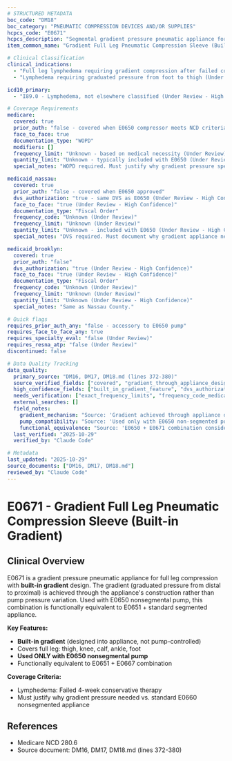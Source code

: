 ```yaml
---
# STRUCTURED METADATA
boc_code: "DM18"
boc_category: "PNEUMATIC COMPRESSION DEVICES AND/OR SUPPLIES"
hcpcs_code: "E0671"
hcpcs_description: "Segmental gradient pressure pneumatic appliance for use with pneumatic compressor, full leg"
item_common_name: "Gradient Full Leg Pneumatic Compression Sleeve (Built-in Gradient)"

# Clinical Classification
clinical_indications:
  - "Full leg lymphedema requiring gradient compression after failed conservative therapy"
  - "Lymphedema requiring graduated pressure from foot to thigh (Under Review - High Confidence)"

icd10_primary:
  - "I89.0 - Lymphedema, not elsewhere classified (Under Review - High Confidence)"

# Coverage Requirements
medicare:
  covered: true
  prior_auth: "false - covered when E0650 compressor meets NCD criteria"
  face_to_face: true
  documentation_type: "WOPD"
  modifiers: []
  frequency_limit: "Unknown - based on medical necessity (Under Review)"
  quantity_limit: "Unknown - typically included with E0650 (Under Review - High Confidence)"
  special_notes: "WOPD required. Must justify why gradient pressure specifically needed vs. standard compression; conservative therapy failure documentation; measurements establishing severity/extent of lymphedema. Used only with E0650 non-segmented pump. E0650 + E0671 combination considered functionally equivalent to E0651 + standard segmented appliance."

medicaid_nassau:
  covered: true
  prior_auth: "false - covered when E0650 approved"
  dvs_authorization: "true - same DVS as E0650 (Under Review - High Confidence)"
  face_to_face: "true (Under Review - High Confidence)"
  documentation_type: "Fiscal Order"
  frequency_code: "Unknown (Under Review)"
  frequency_limit: "Unknown (Under Review)"
  quantity_limit: "Unknown - included with E0650 (Under Review - High Confidence)"
  special_notes: "DVS required. Must document why gradient appliance needed vs. standard E0660 full leg appliance. Full leg measurements, conservative therapy documentation. Used with E0650 pump only."

medicaid_brooklyn:
  covered: true
  prior_auth: "false"
  dvs_authorization: "true (Under Review - High Confidence)"
  face_to_face: "true (Under Review - High Confidence)"
  documentation_type: "Fiscal Order"
  frequency_code: "Unknown (Under Review)"
  frequency_limit: "Unknown (Under Review)"
  quantity_limit: "Unknown (Under Review - High Confidence)"
  special_notes: "Same as Nassau County."

# Quick flags
requires_prior_auth_any: "false - accessory to E0650 pump"
requires_face_to_face_any: true
requires_specialty_eval: "false (Under Review)"
requires_resna_atp: "false (Under Review)"
discontinued: false

# Data Quality Tracking
data_quality:
  primary_source: "DM16, DM17, DM18.md (lines 372-380)"
  source_verified_fields: ["covered", "gradient_through_appliance_design", "used_with_e0650_only", "wopd_required", "must_justify_gradient_vs_standard", "functionally_equivalent_to_e0651_plus_e0667"]
  high_confidence_fields: ["built_in_gradient_feature", "dvs_authorization_medicaid", "quantity_included_with_pump"]
  needs_verification: ["exact_frequency_limits", "frequency_code_medicaid"]
  external_searches: []
  field_notes:
    gradient_mechanism: "Source: 'Gradient achieved through appliance design (built-in gradient) rather than pump pressure variation.' Key distinction from segmented pumps."
    pump_compatibility: "Source: 'Used only with E0650 non-segmented pump.' Strict pump limitation."
    functional_equivalence: "Source: 'E0650 + E0671 combination considered functionally equivalent to E0651 + standard segmented appliance.' Alternative approach to segmented compression."
  last_verified: "2025-10-29"
  verified_by: "Claude Code"

# Metadata
last_updated: "2025-10-29"
source_documents: ["DM16, DM17, DM18.md"]
reviewed_by: "Claude Code"
---
```


# E0671 - Gradient Full Leg Pneumatic Compression Sleeve (Built-in Gradient)

## Clinical Overview

E0671 is a gradient pressure pneumatic appliance for full leg compression with **built-in gradient** design. The gradient (graduated pressure from distal to proximal) is achieved through the appliance's construction rather than pump pressure variation. Used with E0650 nonsegmental pump, this combination is functionally equivalent to E0651 + standard segmented appliance.

**Key Features:**
- **Built-in gradient** (designed into appliance, not pump-controlled)
- Covers full leg: thigh, knee, calf, ankle, foot
- **Used ONLY with E0650 nonsegmental pump**
- Functionally equivalent to E0651 + E0667 combination

**Coverage Criteria:**
- Lymphedema: Failed 4-week conservative therapy
- Must justify why gradient pressure needed vs. standard E0660 nonsegmented appliance

## References

- Medicare NCD 280.6
- Source document: DM16, DM17, DM18.md (lines 372-380)
